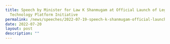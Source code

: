 ```yaml
---
title: Speech by Minister for Law K Shanmugam at Official Launch of Legal
  Technology Platform Initiative
permalink: /news/speeches/2022-07-19-speech-k-shanmugam-official-launch-legal-technology-platform-initiative
date: 2022-07-20
layout: post
description: ""
---
```

